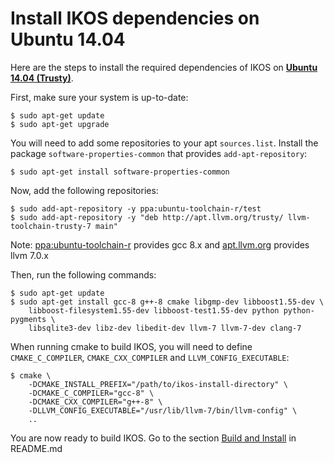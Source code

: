 Install IKOS dependencies on Ubuntu 14.04
=========================================

Here are the steps to install the required dependencies of IKOS on **[Ubuntu 14.04 (Trusty)](http://releases.ubuntu.com/14.04/)**.

First, make sure your system is up-to-date:

```
$ sudo apt-get update
$ sudo apt-get upgrade
```

You will need to add some repositories to your apt `sources.list`. Install the package `software-properties-common` that provides `add-apt-repository`:

```
$ sudo apt-get install software-properties-common
```

Now, add the following repositories:

```
$ sudo add-apt-repository -y ppa:ubuntu-toolchain-r/test
$ sudo add-apt-repository -y "deb http://apt.llvm.org/trusty/ llvm-toolchain-trusty-7 main"
```

Note: [ppa:ubuntu-toolchain-r](https://launchpad.net/~ubuntu-toolchain-r/+archive/ubuntu/test) provides gcc 8.x and [apt.llvm.org](http://apt.llvm.org/) provides llvm 7.0.x

Then, run the following commands:

```
$ sudo apt-get update
$ sudo apt-get install gcc-8 g++-8 cmake libgmp-dev libboost1.55-dev \
    libboost-filesystem1.55-dev libboost-test1.55-dev python python-pygments \
    libsqlite3-dev libz-dev libedit-dev llvm-7 llvm-7-dev clang-7
```

When running cmake to build IKOS, you will need to define `CMAKE_C_COMPILER`, `CMAKE_CXX_COMPILER` and `LLVM_CONFIG_EXECUTABLE`:

```
$ cmake \
    -DCMAKE_INSTALL_PREFIX="/path/to/ikos-install-directory" \
    -DCMAKE_C_COMPILER="gcc-8" \
    -DCMAKE_CXX_COMPILER="g++-8" \
    -DLLVM_CONFIG_EXECUTABLE="/usr/lib/llvm-7/bin/llvm-config" \
    ..
```

You are now ready to build IKOS. Go to the section [Build and Install](../../README.md#build-and-install) in README.md
